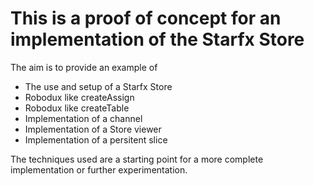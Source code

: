 # This is a proof of concept for an implementation of the Starfx Store

The aim is to provide an example of

- The use and setup of a Starfx Store
- Robodux like createAssign
- Robodux like createTable
- Implementation of a channel
- Implementation of a Store viewer
- Implementation of a persitent slice

The techniques used are a starting point for a more complete implementation or further experimentation.